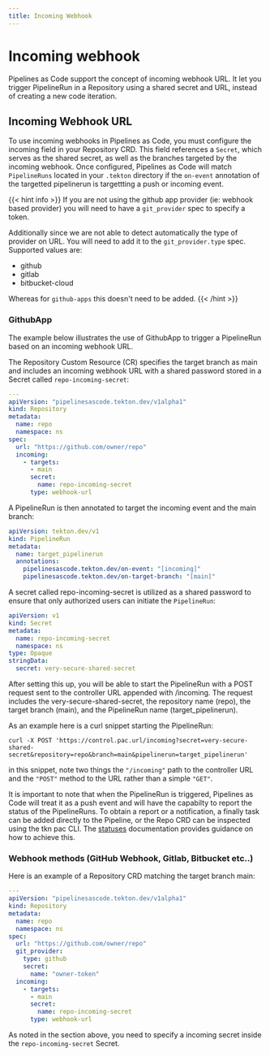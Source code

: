```yaml
---
title: Incoming Webhook
---
```

# Incoming webhook

Pipelines as Code support the concept of incoming webhook URL. It let you
trigger PipelineRun in a Repository using a shared secret and URL,
instead of creating a new code iteration.

## Incoming Webhook URL

To use incoming webhooks in Pipelines as Code, you must configure the
incoming field in your Repository CRD. This field references a `Secret`, which
serves as the shared secret, as well as the branches targeted by the incoming
webhook. Once configured, Pipelines as Code will match `PipelineRuns` located in
your `.tekton` directory if the `on-event` annotation of the targetted pipelinerun is
targettting a push or incoming event.

{{< hint info >}}
If you are not using the github app provider (ie: webhook based provider) you
will need to have a `git_provider` spec to specify a token.

Additionally since we are not able to detect automatically the type of provider
on URL. You will need to add it to the `git_provider.type` spec. Supported
values are:

- github
- gitlab
- bitbucket-cloud

Whereas for `github-apps` this doesn't need to be added.
{{< /hint >}}

### GithubApp

The example below illustrates the use of GithubApp to trigger a PipelineRun
based on an incoming webhook URL.

The Repository Custom Resource (CR) specifies the target branch as
main and includes an incoming webhook URL with a shared password stored in a
Secret called `repo-incoming-secret`:

```yaml
---
apiVersion: "pipelinesascode.tekton.dev/v1alpha1"
kind: Repository
metadata:
  name: repo
  namespace: ns
spec:
  url: "https://github.com/owner/repo"
  incoming:
    - targets:
      - main
      secret:
        name: repo-incoming-secret
      type: webhook-url
```

A PipelineRun is then annotated to target the incoming event and the main branch:

```yaml
apiVersion: tekton.dev/v1
kind: PipelineRun
metadata:
  name: target_pipelinerun
  annotations:
    pipelinesascode.tekton.dev/on-event: "[incoming]"
    pipelinesascode.tekton.dev/on-target-branch: "[main]"
```

A secret called repo-incoming-secret is utilized as a shared password to ensure
that only authorized users can initiate the `PipelineRun`:

```yaml
apiVersion: v1
kind: Secret
metadata:
  name: repo-incoming-secret
  namespace: ns
type: Opaque
stringData:
  secret: very-secure-shared-secret
```

After setting this up, you will be able to start the PipelineRun with a POST
request sent to the controller URL appended with /incoming. The request
includes the very-secure-shared-secret, the repository name (repo), the target
branch (main), and the PipelineRun name (target_pipelinerun).

As an example here is a curl snippet starting the PipelineRun:

```shell
curl -X POST 'https://control.pac.url/incoming?secret=very-secure-shared-secret&repository=repo&branch=main&pipelinerun=target_pipelinerun'
```

in this snippet, note two things the `"/incoming"` path to the controller URL
and the `"POST"` method to the URL rather than a simple `"GET"`.

It is important to note that when the PipelineRun is triggered, Pipelines as
Code will treat it as a push event and will have the capabilty to report the
status of the PipelineRuns. To obtain a report or a notification, a finally
task can be added directly to the Pipeline, or the Repo CRD can be inspected
using the tkn pac CLI. The [statuses](/docs/guide/statuses) documentation
provides guidance on how to achieve this.

### Webhook methods (GitHub Webhook, Gitlab, Bitbucket etc..)

Here is an example of a Repository CRD matching the target branch main:

```yaml
---
apiVersion: "pipelinesascode.tekton.dev/v1alpha1"
kind: Repository
metadata:
  name: repo
  namespace: ns
spec:
  url: "https://github.com/owner/repo"
  git_provider:
    type: github
    secret:
      name: "owner-token"
  incoming:
    - targets:
      - main
      secret:
        name: repo-incoming-secret
      type: webhook-url
```

As noted in the section above, you need to specify a incoming secret  inside
the `repo-incoming-secret` Secret.
